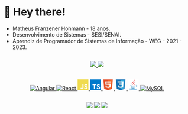 # 👋 Hey there!

- Matheus Franzener Hohmann - 18 anos.
- Desenvolvimento de Sistemas - SESI/SENAI.
- Aprendiz de Programador de Sistemas de Informação - WEG - 2021 - 2023.

##

<div align="center">
  <a href="https://github.com/MatheusFranzener">
  <img height="180em" src="https://github-readme-stats.vercel.app/api?username=MatheusFranzener&show_icons=true&theme=dracula&include_all_commits=true&count_private=true"/>
  <img height="180em" src="https://github-readme-stats.vercel.app/api/top-langs/?username=MatheusFranzener&layout=compact&langs_count=7&theme=dracula"/>
</div>

##
  
<div align="center">
   <img alt="Angular" height="30" src="https://cdn.jsdelivr.net/gh/devicons/devicon/icons/angularjs/angularjs-original.svg">
   <img alt="React" height="30" src="https://cdn.jsdelivr.net/gh/devicons/devicon/icons/react/react-original.svg" />
   <img alt="Js" height="30" src="https://raw.githubusercontent.com/devicons/devicon/master/icons/javascript/javascript-plain.svg">
   <img alt="Ts" height="30" src="https://raw.githubusercontent.com/devicons/devicon/master/icons/typescript/typescript-plain.svg">
   <img alt="HTML" height="30" src="https://raw.githubusercontent.com/devicons/devicon/master/icons/html5/html5-original.svg">
   <img alt="CSS" height="30" src="https://raw.githubusercontent.com/devicons/devicon/master/icons/css3/css3-original.svg">
   <img alt="JAVA" height="30" src="https://raw.githubusercontent.com/devicons/devicon/master/icons/java/java-original.svg">
   <img alt="MySQL" height="30" src="https://cdn.jsdelivr.net/gh/devicons/devicon/icons/mysql/mysql-original.svg" />
 </div>
  
##

<div align="center"> 
  <a href="https://www.instagram.com/matheus_franzener/" target="_blank"><img src="https://img.shields.io/badge/-Instagram-%23E4405F?style=for-the-badge&logo=instagram&logoColor=white" target="_blank"></a>
  <a href="https://www.linkedin.com/in/matheus-franzener-hohmann-79214424b/" target="_blank"><img src="https://img.shields.io/badge/-LinkedIn-%230077B5?style=for-the-badge&logo=linkedin&logoColor=white" target="_blank"></a> 
  <a href = "mailto:franzener.math@gmail.com"><img src="https://img.shields.io/badge/-Gmail-%23333?style=for-the-badge&logo=gmail&logoColor=white" target="_blank"></a>
</div>


